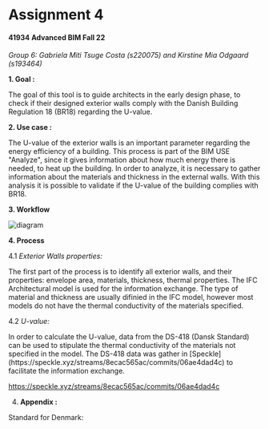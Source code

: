 <h1> Assignment 4 </h1>
  <h4> 41934 Advanced BIM Fall 22 </h4>
  
  <em>Group 6: Gabriela Miti Tsuge Costa (s220075) and Kirstine Mia Odgaard (s193464)</em>
  
  
  <strong> 1. Goal : </strong>
  <p> The goal of this tool is to guide architects in the early design phase, to check if their designed exterior walls comply with the Danish Building Regulation 18 (BR18) regarding the U-value.
</p>

 <strong> 2. Use case : </strong>
 <p> The U-value of the exterior walls is an important parameter regarding the energy efficiency of a building. This process is part of the BIM USE "Analyze", since it gives information about how much energy there is needed, to heat up the building. 
In order to analyze, it is necessary to gather information about the materials and thickness in the external walls. With this analysis it is possible to validate if the U-value of the building complies with BR18. </p>
 
 
 <strong> 3. Workflow </strong>
 
  ![diagram](https://user-images.githubusercontent.com/112421127/198092534-47443485-9ad6-467c-8a1a-c3996f963a3e.svg)
  
 <strong> 4. Process </strong>
 
 4.1  <em>Exterior Walls properties: </em>

<p> The first part of the process is to identify all exterior walls, and their properties: envelope area, materials, thickness, thermal properties. 
The IFC Architectural model is used for the information exchange. The type of material and thickness are usually difinied in the IFC model, however most models do not have the thermal conductivity of the materials specified.
</p>

 4.2  <em>U-value:</em>

 <p>In order to calculate the U-value, data from the DS-418 (Dansk Standard) can be used to stipulate the thermal conductivity of the materials not specified in the model. The DS-418 data was gather in [Speckle](https://speckle.xyz/streams/8ecac565ac/commits/06ae4dad4c) to facilitate the information exchange. </p>



https://speckle.xyz/streams/8ecac565ac/commits/06ae4dad4c
  
  





4.  <strong> Appendix : </strong>

Standard for Denmark: 
